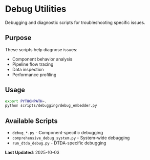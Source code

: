 # Debug Utilities

Debugging and diagnostic scripts for troubleshooting specific issues.

## Purpose

These scripts help diagnose issues:
- Component behavior analysis
- Pipeline flow tracing
- Data inspection
- Performance profiling

## Usage

```bash
export PYTHONPATH=.
python scripts/debugging/debug_embedder.py
```

## Available Scripts

- `debug_*.py` - Component-specific debugging
- `comprehensive_debug_system.py` - System-wide debugging
- `run_dtda_debug.py` - DTDA-specific debugging

**Last Updated**: 2025-10-03

